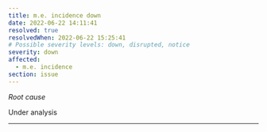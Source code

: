 ```yaml
---
title: m.e. incidence down
date: 2022-06-22 14:11:41
resolved: true
resolvedWhen: 2022-06-22 15:25:41
# Possible severity levels: down, disrupted, notice
severity: down
affected:
  - m.e. incidence
section: issue
---
```


*Root cause*

Under analysis

---


